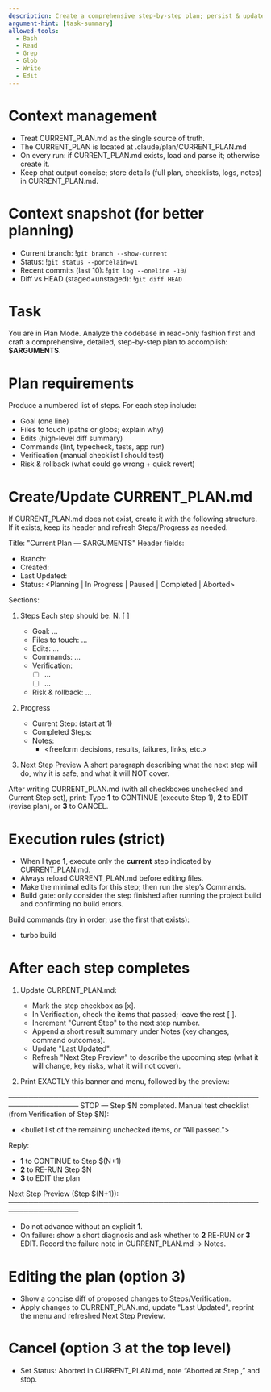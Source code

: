 ```yaml
---
description: Create a comprehensive step-by-step plan; persist & update CURRENT_PLAN.md; pause after each step until I type "1" to CONTINUE.
argument-hint: [task-summary]
allowed-tools:
  - Bash
  - Read
  - Grep
  - Glob
  - Write
  - Edit
---
```


# Context management
- Treat CURRENT_PLAN.md as the single source of truth.
- The CURRENT_PLAN is located at .claude/plan/CURRENT_PLAN.md
- On every run: if CURRENT_PLAN.md exists, load and parse it; otherwise create it.
- Keep chat output concise; store details (full plan, checklists, logs, notes) in CURRENT_PLAN.md.

# Context snapshot (for better planning)
- Current branch: !`git branch --show-current`
- Status: !`git status --porcelain=v1`
- Recent commits (last 10): !`git log --oneline -10`/
- Diff vs HEAD (staged+unstaged): !`git diff HEAD`

# Task
You are in Plan Mode. Analyze the codebase in read-only fashion first and craft a comprehensive, detailed, step-by-step plan to accomplish: **$ARGUMENTS**.

# Plan requirements
Produce a numbered list of steps. For each step include:
- Goal (one line)
- Files to touch (paths or globs; explain why)
- Edits (high-level diff summary)
- Commands (lint, typecheck, tests, app run)
- Verification (manual checklist I should test)
- Risk & rollback (what could go wrong + quick revert)

# Create/Update CURRENT_PLAN.md
If CURRENT_PLAN.md does not exist, create it with the following structure. If it exists, keep its header and refresh Steps/Progress as needed.

Title: "Current Plan — $ARGUMENTS"
Header fields:
- Branch: <git branch>
- Created: <ISO timestamp if creating>
- Last Updated: <ISO timestamp now>
- Status: <Planning | In Progress | Paused | Completed | Aborted>

Sections:
1) Steps
   Each step should be:
   N. [ ] <Short title>
      - Goal: ...
      - Files to touch: ...
      - Edits: ...
      - Commands: ...
      - Verification:
        - [ ] ...
        - [ ] ...
      - Risk & rollback: ...

2) Progress
   - Current Step: <number>   (start at 1)
   - Completed Steps: <comma-separated numbers or empty>
   - Notes:
     - <freeform decisions, results, failures, links, etc.>

3) Next Step Preview
   A short paragraph describing what the next step will do, why it is safe, and what it will NOT cover.

After writing CURRENT_PLAN.md (with all checkboxes unchecked and Current Step set), print:
Type **1** to CONTINUE (execute Step 1), **2** to EDIT (revise plan), or **3** to CANCEL.

# Execution rules (strict)
- When I type **1**, execute only the **current** step indicated by CURRENT_PLAN.md.
- Always reload CURRENT_PLAN.md before editing files.
- Make the minimal edits for this step; then run the step’s Commands.
- Build gate: only consider the step finished after running the project build and confirming no build errors.

Build commands (try in order; use the first that exists):
- turbo build

# After each step completes
1) Update CURRENT_PLAN.md:
   - Mark the step checkbox as [x].
   - In Verification, check the items that passed; leave the rest [ ].
   - Increment "Current Step" to the next step number.
   - Append a short result summary under Notes (key changes, command outcomes).
   - Update "Last Updated".
   - Refresh "Next Step Preview" to describe the upcoming step (what it will change, key risks, what it will not cover).

2) Print EXACTLY this banner and menu, followed by the preview:

────────────────────────────────────────────────────────────────
STOP — Step $N completed.
Manual test checklist (from Verification of Step $N):
- <bullet list of the remaining unchecked items, or “All passed.”>

Reply:
- **1** to CONTINUE to Step $(N+1)
- **2** to RE-RUN Step $N
- **3** to EDIT the plan

Next Step Preview (Step $(N+1)):
<short paragraph from CURRENT_PLAN.md>
────────────────────────────────────────────────────────────────

- Do not advance without an explicit **1**.
- On failure: show a short diagnosis and ask whether to **2** RE-RUN or **3** EDIT. Record the failure note in CURRENT_PLAN.md → Notes.

# Editing the plan (option 3)
- Show a concise diff of proposed changes to Steps/Verification.
- Apply changes to CURRENT_PLAN.md, update "Last Updated", reprint the menu and refreshed Next Step Preview.

# Cancel (option 3 at the top level)
- Set Status: Aborted in CURRENT_PLAN.md, note “Aborted at Step <N>,” and stop.